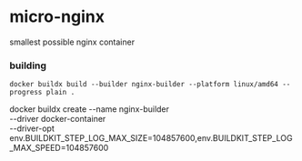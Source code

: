 # micro-nginx
smallest possible nginx container


### building
`docker buildx build --builder nginx-builder --platform linux/amd64 --progress plain .`



docker buildx create --name nginx-builder \
  --driver docker-container \
  --driver-opt env.BUILDKIT_STEP_LOG_MAX_SIZE=104857600,env.BUILDKIT_STEP_LOG_MAX_SPEED=104857600